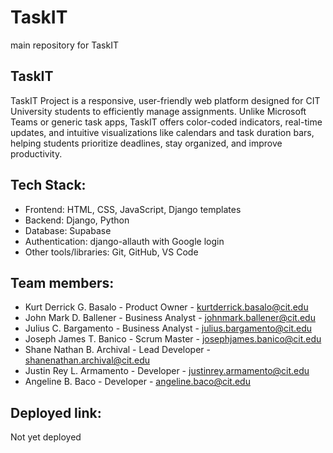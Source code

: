 # TaskIT
main repository for TaskIT

## TaskIT

TaskIT Project is a responsive, user-friendly web platform designed for CIT University students to efficiently manage assignments. Unlike Microsoft Teams or generic task apps, TaskIT offers color-coded indicators, real-time updates, and intuitive visualizations like calendars and task duration bars, helping students prioritize deadlines, stay organized, and improve productivity.

## Tech Stack:

- Frontend: HTML, CSS, JavaScript, Django templates  
- Backend: Django, Python  
- Database: Supabase  
- Authentication: django-allauth with Google login  
- Other tools/libraries: Git, GitHub, VS Code  

## Team members:

- Kurt Derrick G. Basalo - Product Owner - kurtderrick.basalo@cit.edu  
- John Mark D. Ballener - Business Analyst - johnmark.ballener@cit.edu  
- Julius C. Bargamento - Business Analyst - julius.bargamento@cit.edu  
- Joseph James T. Banico - Scrum Master - josephjames.banico@cit.edu  
- Shane Nathan B. Archival - Lead Developer - shanenathan.archival@cit.edu  
- Justin Rey L. Armamento - Developer - justinrey.armamento@cit.edu  
- Angeline B. Baco - Developer - angeline.baco@cit.edu  

## Deployed link:

Not yet deployed